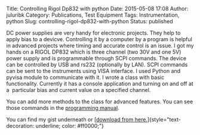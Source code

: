 Title: Controlling Rigol Dp832 with python
Date: 2015-05-08 17:08
Author: juluribk
Category: Publications, Test Equipment
Tags: Instrumentation, python
Slug: controlling-rigol-dp832-with-python
Status: published

DC power supplies are very handy for electronic projects. They help to apply bias to a devicve. Controlling it by a computer by a program is helpful in advanced projects where timing and accurate control is an issue. I got my hands on a RIGOL DP832 which is three channel (two 30V and one 5V) power supply and is programmable through SCPI commands. The device can be controlled by USB and rs232 (optionally by LAN). SCPI commands can be sent to the instruments using VISA interface. I used Python and pyvisa module to communicate with it. I wrote a class with basic functionality. Currently it has a console application and turning on and off at a  particular bias and current value on a specified channel.

You can add more methods to the class for advanced features. You can see those commands in the [programming manual](http://www.batronix.com/pdf/Rigol/ProgrammingGuide/DP800_ProgrammingGuide_EN.pdf).

You can find my gist underneath or [[download from here.](https://gist.github.com/plasmon360/3204dc28deddeefe42d5)]{style="text-decoration: underline; color: #ff0000;"}

<p>
<script src="https://gist.github.com/plasmon360/3204dc28deddeefe42d5.js"></script>
</p>
 
